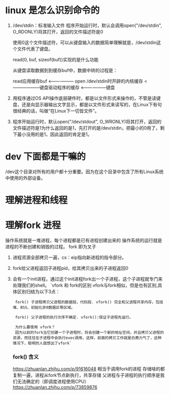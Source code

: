 
# linux 是怎么识别命令的
1. /dev/stdin：标准输入文件
   程序开始运行时，默认会调用open("/dev/stdin", O_RDONLY)将其打开，返回的文件描述符是0
   
   使用0这个文件描述符，可以从键盘输入的数据简单理解就是，/dev/stdin这个文件代表了键盘。
   
   read(0, buf, sizeof(buf))实现的是什么功能
   
   从键盘读取数据到到缓存buf中，数据中转的过程是：
   
   read应用缓存buf <—————— open /dev/stdin时开辟的内核缓存 <——————键盘驱动程序的缓存 <——————键盘
2. 用程序通过OS API操作底层硬件时，都是以文件形式来操作的，不管是读键盘，还是向显示器输出文字显示，都是以文件形式来读写的，在Linux下有句很经典的话，叫做“在Linux下一切皆文件”。
3. 程序开始运行时，默认open("/dev/stdout", O_WRONLY)将其打开，返回的文件描述符是1为什么返回的是1，先打开的是/dev/stdin，把最小的0用了，剩下最小没用的是1，因此返回的肯定是1。
# dev 下面都是干嘛的 
/dev这个目录对所有的用户都十分重要。因为在这个目录中包含了所有Linux系统中使用的外部设备。
# 理解进程和线程

# 理解fork 进程
操作系统就是一堆进程，每个进程都是已有进程创建出来的
操作系统的运行就是进程的不断创建和销毁的过程。
fork 即为叉子 
1. 进程资源全部拷贝一遍，cs：eip指向新进程的指令部分。
2. fork给父进程返回子进程pid，给其拷贝出来的子进程返回0
3. 会有一个init进程，通过这个init进程fork出一个子进程，这个子进程就专门来处理我们的shell。
        `vfork 和 fork的区别
        vfork与fork相似，但是也有区别,具体区别归结为以下3点：
        
        fork() 子进程拷贝父进程的数据段，代码段. vfork() 完全和父进程共享内存，包括堆、BSS、初始化非0数据区等区域。
        
        fork() 父子进程的执行次序不确定. vfork():保证子进程先运行。
        
        为什么要使用 vfork？
        因为以前的fork当它创建一个子进程时，将会创建一个新的地址空间，并且拷贝父进程的资源，而往往在子进程中会执行exec调用，这样，前面的拷贝工作就是白费力气了，这种情况下，聪明的人就想出了vfork`
    ### fork() 含义
    https://zhuanlan.zhihu.com/p/91616048
    相当于调用fork的进程 存储啥的都复制一遍，进程从fork节点新执行，共享存储   父进程与子进程的执行顺序是我们无法确定的（即调度进程使用CPU）  
    https://zhuanlan.zhihu.com/p/73859876